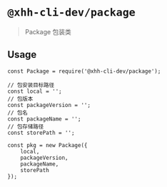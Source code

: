 # `@xhh-cli-dev/package`

> Package 包装类

## Usage

```
const Package = require('@xhh-cli-dev/package');

// 包安装目标路径
const local = '';
// 包版本
const packageVersion = '';
// 包名
const packageName = '';
// 包存储路径
const storePath = '';

const pkg = new Package({
    local,
    packageVersion,
    packageName,
    storePath
});

```
